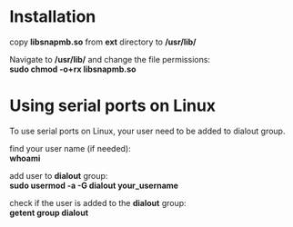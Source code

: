 Installation
============

copy **libsnapmb.so** from **ext** directory to **/usr/lib/**

Navigate to **/usr/lib/** and change the file permissions:  
**sudo chmod -o+rx libsnapmb.so**  


Using serial ports on Linux
===========================

To use serial ports on Linux, your user need to be added to dialout group.  

find your user name (if needed):  
**whoami**  

add user to **dialout** group:  
**sudo usermod -a -G dialout your_username**  

check if the user is added to the **dialout** group:  
**getent group dialout**  
